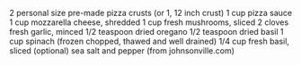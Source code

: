  2 personal size pre-made pizza crusts (or 1, 12 inch crust)
 1 cup pizza sauce
 1 cup mozzarella cheese, shredded
 1 cup fresh mushrooms, sliced
 2 cloves fresh garlic, minced
 1/2 teaspoon dried oregano
 1/2 teaspoon dried basil
 1 cup spinach (frozen chopped, thawed and well drained)
 1/4 cup fresh basil, sliced (optional)
 sea salt and pepper
 (from johnsonville.com)